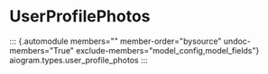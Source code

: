 # UserProfilePhotos

::: {.automodule members="" member-order="bysource" undoc-members="True" exclude-members="model_config,model_fields"}
aiogram.types.user_profile_photos
:::
